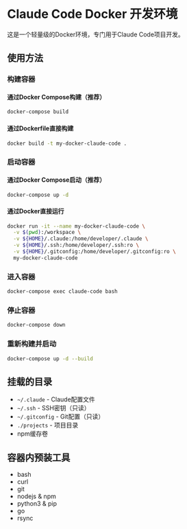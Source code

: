 # Claude Code Docker 开发环境

这是一个轻量级的Docker环境，专门用于Claude Code项目开发。

## 使用方法

### 构建容器

#### 通过Docker Compose构建（推荐）
```bash
docker-compose build
```

#### 通过Dockerfile直接构建
```bash
docker build -t my-docker-claude-code .
```

### 启动容器

#### 通过Docker Compose启动（推荐）
```bash
docker-compose up -d
```

#### 通过Docker直接运行
```bash
docker run -it --name my-docker-claude-code \
  -v $(pwd):/workspace \
  -v ${HOME}/.claude:/home/developer/.claude \
  -v ${HOME}/.ssh:/home/developer/.ssh:ro \
  -v ${HOME}/.gitconfig:/home/developer/.gitconfig:ro \
  my-docker-claude-code
```

### 进入容器
```bash
docker-compose exec claude-code bash
```

### 停止容器
```bash
docker-compose down
```

### 重新构建并启动
```bash
docker-compose up -d --build
```

## 挂载的目录

- `~/.claude` - Claude配置文件
- `~/.ssh` - SSH密钥（只读）
- `~/.gitconfig` - Git配置（只读）
- `./projects` - 项目目录
- npm缓存卷

## 容器内预装工具

- bash
- curl
- git
- nodejs & npm
- python3 & pip
- go
- rsync